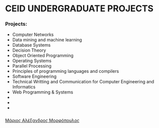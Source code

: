 # CEID UNDERGRADUATE PROJECTS




### Projects:

* Computer Networks 
* Data mining and machine learning
* Database Systems
* Decision Theory
* Object Oriented Programming
* Operating Systems
* Parallel Processing
* Principles of programming languages and compilers
* Software Engineering
* Technical Writting and Communication for Computer Engineering and Informatics
* Web Programming & Systems
* 
* 
* 







##### 
[Μάριος Αλέξανδρος Μορφόπουλος](https://github.com/MariosMorfopoulos)

